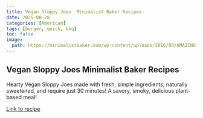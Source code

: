 ```yaml
---
title: Vegan Sloppy Joes  Minimalist Baker Recipes
date: 2025-08-28
categories: [American]
tags: [burger, quick, bbq]
toc: false
image:
  path: https://minimalistbaker.com/wp-content/uploads/2016/03/AMAZING-Simple-Vegan-Sloppy-Joes-Hearty-nutrient-rich-and-SO-satisfying-vegan-glutenfree-dinner-recipe-healthy-sloppyjoe.jpg
---
```


## Vegan Sloppy Joes  Minimalist Baker Recipes

Hearty Vegan Sloppy Joes made with fresh, simple ingredients, naturally sweetened, and require just 30 minutes! A savory, smoky, delicious plant-based meal!

[Link to recipe](https://minimalistbaker.com/vegan-sloppy-joes/)

  